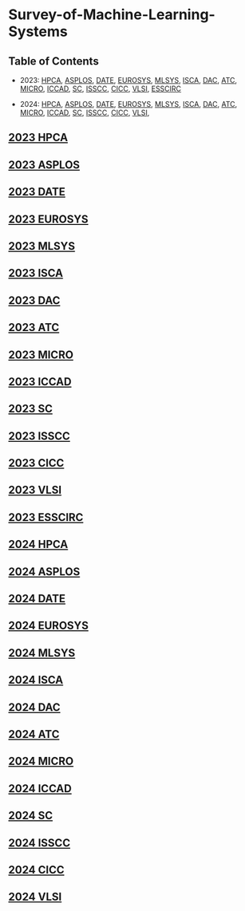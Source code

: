 # Survey-of-Machine-Learning-Systems

## Table of Contents
- 2023:  [HPCA](#2023-hpca), [ASPLOS](#2023-asplos), [DATE](#2023-date), [EUROSYS](#2023-eurosys), [MLSYS](#2023-MLSys), [ISCA](#2023-isca), [DAC](#2023-dac), [ATC](#2023-atc), [MICRO](#2023-MICRO), [ICCAD](#2023-ICCAD), [SC](#2023-SC), [ISSCC](#2023-isscc), [CICC](#2023-cicc), [VLSI](#2023-vlsi), [ESSCIRC](#2023-esscirc)

- 2024:  [HPCA](#2024-hpca), [ASPLOS](#2024-asplos), [DATE](#2024-date), [EUROSYS](#2024-eurosys), [MLSYS](#2024-MLSys), [ISCA](#2024-isca), [DAC](#2024-dac), [ATC](#2024-atc), [MICRO](#2024-MICRO), [ICCAD](#2024-ICCAD), [SC](#2024-SC), [ISSCC](#2024-isscc), [CICC](#2024-cicc), [VLSI](#2024-vlsi),

<!-- ****************************************************************** 2023 **************************************************************************** -->  

## [2023 HPCA](https://ieeexplore.ieee.org/xpl/conhome/10070856/proceeding)


## [2023 ASPLOS](https://dl.acm.org/doi/proceedings/10.1145/3567955)


## [2023 DATE](https://ieeexplore.ieee.org/xpl/conhome/10136870/proceeding)


## [2023 EUROSYS](https://dl.acm.org/doi/proceedings/10.1145/3552326)


## [2023 MLSYS](https://proceedings.mlsys.org/paper_files/paper/2023)


## [2023 ISCA](https://dl.acm.org/doi/proceedings/10.1145/3579371)


## [2023 DAC](https://ieeexplore.ieee.org/xpl/conhome/10247654/proceeding)


## [2023 ATC](https://www.usenix.org/conference/atc23/technical-sessions#accordion)


## [2023 MICRO](https://dl.acm.org/doi/proceedings/10.1145/3613424)


## [2023 ICCAD](https://ieeexplore.ieee.org/xpl/conhome/10323590/proceeding)


## [2023 SC](https://dl.acm.org/doi/proceedings/10.1145/3581784) 


## [2023 ISSCC](https://ieeexplore.ieee.org/xpl/conhome/10067248/proceeding) 


## [2023 CICC](https://ieeexplore.ieee.org/xpl/conhome/10121189/proceeding) 


## [2023 VLSI](https://ieeexplore.ieee.org/xpl/conhome/10185199/proceeding) 


## [2023 ESSCIRC](https://ieeexplore.ieee.org/xpl/conhome/10268677/proceeding) 






<!-- ****************************************************************** 2024 **************************************************************************** -->  

## [2024 HPCA](https://ieeexplore.ieee.org/xpl/conhome/10476359/proceeding)


## [2024 ASPLOS](https://dl.acm.org/doi/proceedings/10.1145/3617232)


## [2024 DATE](https://ieeexplore.ieee.org/xpl/conhome/10546498/proceeding)


## [2024 EUROSYS](https://dl.acm.org/doi/proceedings/10.1145/3627703)


## [2024 MLSYS](https://proceedings.mlsys.org/paper_files/paper/2024)


## [2024 ISCA](https://www.iscaconf.org/isca2024/program/)


## [2024 DAC](https://61dac.conference-program.com/)


## [2024 ATC](https://www.usenix.org/conference/atc24/technical-sessions)


## [2024 MICRO](https://microarch.org/micro57/)


## [2024 ICCAD](https://2024.iccad.com/accepted-papers)


## [2024 SC](https://sc24.conference-program.com/)


## [2024 ISSCC](https://ieeexplore.ieee.org/xpl/conhome/10454133/proceeding) 


## [2024 CICC](https://ieeexplore.ieee.org/xpl/conhome/10528947/proceeding) 


## [2024 VLSI](https://ieeexplore.ieee.org/xpl/conhome/10631290/proceeding) 
